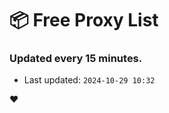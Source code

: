 # :package: Free Proxy List
### Updated every 15 minutes.

- Last updated: `2024-10-29 10:32`

:heart:
